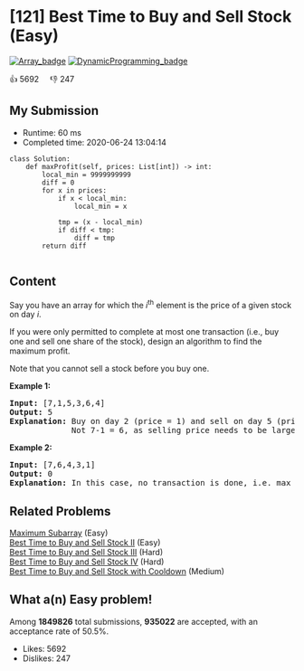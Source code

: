 # [121] Best Time to Buy and Sell Stock (Easy)

[![Array_badge](https://img.shields.io/badge/topic-Array-green.svg)](https://leetcode.com/problems/best-time-to-buy-and-sell-stock/)  [![DynamicProgramming_badge](https://img.shields.io/badge/topic-DynamicProgramming-green.svg)](https://leetcode.com/problems/best-time-to-buy-and-sell-stock/) 

:+1: 5692 &nbsp; &nbsp; :thumbsdown: 247

## My Submission

- Runtime: 60 ms
- Completed time: 2020-06-24 13:04:14

```python3
class Solution:
    def maxProfit(self, prices: List[int]) -> int:
        local_min = 9999999999
        diff = 0
        for x in prices:
            if x < local_min:
                local_min = x
            
            tmp = (x - local_min)
            if diff < tmp:
                diff = tmp
        return diff
                
```

## Content
<p>Say you have an array for which the <em>i</em><sup>th</sup> element is the price of a given stock on day <em>i</em>.</p>

<p>If you were only permitted to complete at most one transaction (i.e., buy one and sell one share of the stock), design an algorithm to find the maximum profit.</p>

<p>Note that you cannot sell a stock before you buy one.</p>

<p><strong>Example 1:</strong></p>

<pre>
<strong>Input:</strong> [7,1,5,3,6,4]
<strong>Output:</strong> 5
<strong>Explanation:</strong> Buy on day 2 (price = 1) and sell on day 5 (price = 6), profit = 6-1 = 5.
&nbsp;            Not 7-1 = 6, as selling price needs to be larger than buying price.
</pre>

<p><strong>Example 2:</strong></p>

<pre>
<strong>Input:</strong> [7,6,4,3,1]
<strong>Output:</strong> 0
<strong>Explanation:</strong> In this case, no transaction is done, i.e. max profit = 0.
</pre>


## Related Problems
[Maximum Subarray](https://leetcode.com/problems/maximum-subarray/) (Easy) <br>
[Best Time to Buy and Sell Stock II](https://leetcode.com/problems/best-time-to-buy-and-sell-stock-ii/) (Easy) <br>
[Best Time to Buy and Sell Stock III](https://leetcode.com/problems/best-time-to-buy-and-sell-stock-iii/) (Hard) <br>
[Best Time to Buy and Sell Stock IV](https://leetcode.com/problems/best-time-to-buy-and-sell-stock-iv/) (Hard) <br>
[Best Time to Buy and Sell Stock with Cooldown](https://leetcode.com/problems/best-time-to-buy-and-sell-stock-with-cooldown/) (Medium) <br>

## What a(n) Easy problem!
Among **1849826** total submissions, **935022** are accepted, with an acceptance rate of 50.5%. <br>

- Likes: 5692
- Dislikes: 247

